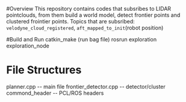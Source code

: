 #Overview
This repository contains codes that subsribes to LIDAR pointclouds, from them build a world model, detect frontier points and clustered frointier points. Topics that are subsribed: `velodyne_cloud_registered`, `aft_mapped_to_init`(robot position)

#Build and Run
  catkin_make
  (run bag file)
  rosrun exploration exploration_node

# File Structures
  planner.cpp -- main file
    frontier_detector.cpp -- detector/cluster
       commond_header -- PCL/ROS headers



